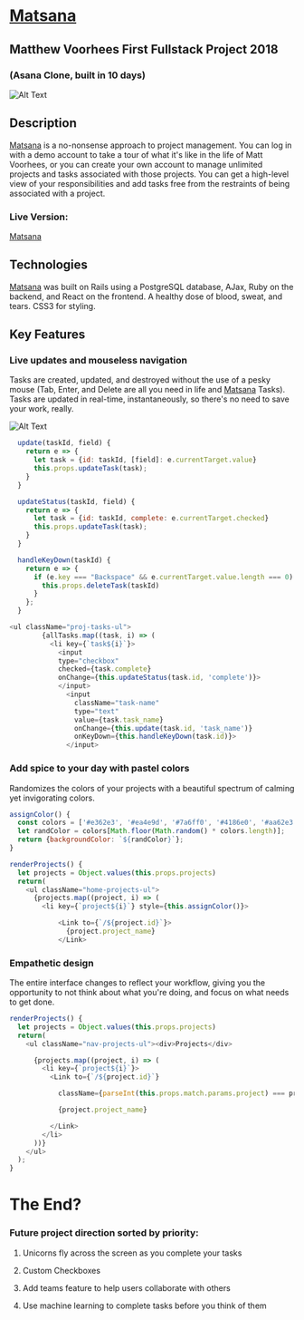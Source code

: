 # [Matsana](https://matsana.herokuapp.com/#/)
## Matthew Voorhees First Fullstack Project 2018
### (Asana Clone, built in 10 days)

![Alt Text](https://media.giphy.com/media/fs0pERRzdpwxclGGiw/giphy.gif)

## Description
[Matsana](https://matsana.herokuapp.com/#/) is a no-nonsense approach to project management. You can log in with a demo account to take a tour of what it's like in the life of Matt Voorhees, or you can create your own account to manage unlimited projects and tasks associated with those projects. You can get a high-level view of your responsibilities and add tasks free from the restraints of being associated with a project.

### Live Version:
[Matsana](https://matsana.herokuapp.com/#/)

## Technologies

[Matsana](https://matsana.herokuapp.com/#/) was built on Rails using a PostgreSQL database, AJax, Ruby on the backend, and React on the frontend.  A healthy dose of blood, sweat, and tears. CSS3 for styling.

## Key Features

### Live updates and mouseless navigation

Tasks are created, updated, and destroyed without the use of a pesky mouse (Tab, Enter, and Delete are all you need in life and [Matsana](https://matsana.herokuapp.com/#/) Tasks). Tasks are updated in real-time, instantaneously, so there's no need to save your work, really.

![Alt Text](https://media.giphy.com/media/2yzIm1xDfsEXCa7rPv/giphy.gif)

```js
  update(taskId, field) {
    return e => {
      let task = {id: taskId, [field]: e.currentTarget.value}
      this.props.updateTask(task);
    }
  }
```
```js
  updateStatus(taskId, field) {
    return e => {
      let task = {id: taskId, complete: e.currentTarget.checked}
      this.props.updateTask(task);
    }
  }
```
```js
  handleKeyDown(taskId) {
    return e => {
      if (e.key === "Backspace" && e.currentTarget.value.length === 0) {
        this.props.deleteTask(taskId)
      }
    };
  }
```
```js
<ul className="proj-tasks-ul">
        {allTasks.map((task, i) => (
          <li key={`task${i}`}>
            <input
            type="checkbox"
            checked={task.complete}
            onChange={this.updateStatus(task.id, 'complete')}>
            </input>
              <input
                className="task-name"
                type="text"
                value={task.task_name}
                onChange={this.update(task.id, 'task_name')}
                onKeyDown={this.handleKeyDown(task.id)}>
              </input>
```

### Add spice to your day with pastel colors

Randomizes the colors of your projects with a beautiful spectrum of calming yet invigorating colors.

```js
assignColor() {
  const colors = ['#e362e3', '#ea4e9d', '#7a6ff0', '#4186e0', '#aa62e3']
  let randColor = colors[Math.floor(Math.random() * colors.length)];
  return {backgroundColor: `${randColor}`};
}

renderProjects() {
  let projects = Object.values(this.props.projects)
  return(
    <ul className="home-projects-ul">
      {projects.map((project, i) => (
        <li key={`project${i}`} style={this.assignColor()}>

            <Link to={`/${project.id}`}>
              {project.project_name}
            </Link>

```


### Empathetic design

The entire interface changes to reflect your workflow, giving you the opportunity to not think about what you're doing, and focus on what needs to get done.
```js
renderProjects() {
  let projects = Object.values(this.props.projects)
  return(
    <ul className="nav-projects-ul"><div>Projects</div>

      {projects.map((project, i) => (
        <li key={`project${i}`}>
          <Link to={`/${project.id}`}

            className={parseInt(this.props.match.params.project) === project.id ? "proj-selected" : null }>

            {project.project_name}

          </Link>
        </li>
      ))}
    </ul>
  );
}
```

# The End?


### Future project direction sorted by priority:

1. Unicorns fly across the screen as you complete your tasks

2. Custom Checkboxes

3. Add teams feature to help users collaborate with others

4. Use machine learning to complete tasks before you think of them
